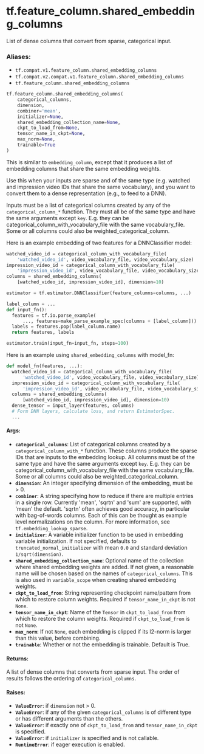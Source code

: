 <div itemscope itemtype="http://developers.google.com/ReferenceObject">
<meta itemprop="name" content="tf.feature_column.shared_embedding_columns" />
<meta itemprop="path" content="Stable" />
</div>

# tf.feature_column.shared_embedding_columns

List of dense columns that convert from sparse, categorical input.

### Aliases:

* `tf.compat.v1.feature_column.shared_embedding_columns`
* `tf.compat.v2.compat.v1.feature_column.shared_embedding_columns`
* `tf.feature_column.shared_embedding_columns`

``` python
tf.feature_column.shared_embedding_columns(
    categorical_columns,
    dimension,
    combiner='mean',
    initializer=None,
    shared_embedding_collection_name=None,
    ckpt_to_load_from=None,
    tensor_name_in_ckpt=None,
    max_norm=None,
    trainable=True
)
```

<!-- Placeholder for "Used in" -->

This is similar to `embedding_column`, except that it produces a list of
embedding columns that share the same embedding weights.

Use this when your inputs are sparse and of the same type (e.g. watched and
impression video IDs that share the same vocabulary), and you want to convert
them to a dense representation (e.g., to feed to a DNN).

Inputs must be a list of categorical columns created by any of the
`categorical_column_*` function. They must all be of the same type and have
the same arguments except `key`. E.g. they can be
categorical_column_with_vocabulary_file with the same vocabulary_file. Some or
all columns could also be weighted_categorical_column.

Here is an example embedding of two features for a DNNClassifier model:

```python
watched_video_id = categorical_column_with_vocabulary_file(
    'watched_video_id', video_vocabulary_file, video_vocabulary_size)
impression_video_id = categorical_column_with_vocabulary_file(
    'impression_video_id', video_vocabulary_file, video_vocabulary_size)
columns = shared_embedding_columns(
    [watched_video_id, impression_video_id], dimension=10)

estimator = tf.estimator.DNNClassifier(feature_columns=columns, ...)

label_column = ...
def input_fn():
  features = tf.io.parse_example(
      ..., features=make_parse_example_spec(columns + [label_column]))
  labels = features.pop(label_column.name)
  return features, labels

estimator.train(input_fn=input_fn, steps=100)
```

Here is an example using `shared_embedding_columns` with model_fn:

```python
def model_fn(features, ...):
  watched_video_id = categorical_column_with_vocabulary_file(
      'watched_video_id', video_vocabulary_file, video_vocabulary_size)
  impression_video_id = categorical_column_with_vocabulary_file(
      'impression_video_id', video_vocabulary_file, video_vocabulary_size)
  columns = shared_embedding_columns(
      [watched_video_id, impression_video_id], dimension=10)
  dense_tensor = input_layer(features, columns)
  # Form DNN layers, calculate loss, and return EstimatorSpec.
  ...
```

#### Args:


* <b>`categorical_columns`</b>: List of categorical columns created by a
  `categorical_column_with_*` function. These columns produce the sparse IDs
  that are inputs to the embedding lookup. All columns must be of the same
  type and have the same arguments except `key`. E.g. they can be
  categorical_column_with_vocabulary_file with the same vocabulary_file.
  Some or all columns could also be weighted_categorical_column.
* <b>`dimension`</b>: An integer specifying dimension of the embedding, must be > 0.
* <b>`combiner`</b>: A string specifying how to reduce if there are multiple entries in
  a single row. Currently 'mean', 'sqrtn' and 'sum' are supported, with
  'mean' the default. 'sqrtn' often achieves good accuracy, in particular
  with bag-of-words columns. Each of this can be thought as example level
  normalizations on the column. For more information, see
  `tf.embedding_lookup_sparse`.
* <b>`initializer`</b>: A variable initializer function to be used in embedding
  variable initialization. If not specified, defaults to
  `truncated_normal_initializer` with mean `0.0` and
  standard deviation `1/sqrt(dimension)`.
* <b>`shared_embedding_collection_name`</b>: Optional name of the collection where
  shared embedding weights are added. If not given, a reasonable name will
  be chosen based on the names of `categorical_columns`. This is also used
  in `variable_scope` when creating shared embedding weights.
* <b>`ckpt_to_load_from`</b>: String representing checkpoint name/pattern from which to
  restore column weights. Required if `tensor_name_in_ckpt` is not `None`.
* <b>`tensor_name_in_ckpt`</b>: Name of the `Tensor` in `ckpt_to_load_from` from which
  to restore the column weights. Required if `ckpt_to_load_from` is not
  `None`.
* <b>`max_norm`</b>: If not `None`, each embedding is clipped if its l2-norm is larger
  than this value, before combining.
* <b>`trainable`</b>: Whether or not the embedding is trainable. Default is True.


#### Returns:

A list of dense columns that converts from sparse input. The order of
results follows the ordering of `categorical_columns`.



#### Raises:


* <b>`ValueError`</b>: if `dimension` not > 0.
* <b>`ValueError`</b>: if any of the given `categorical_columns` is of different type
  or has different arguments than the others.
* <b>`ValueError`</b>: if exactly one of `ckpt_to_load_from` and `tensor_name_in_ckpt`
  is specified.
* <b>`ValueError`</b>: if `initializer` is specified and is not callable.
* <b>`RuntimeError`</b>: if eager execution is enabled.